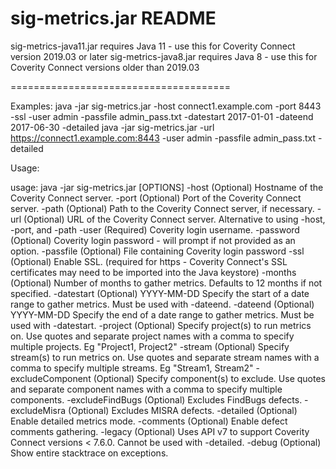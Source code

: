 sig-metrics.jar README
======================================

sig-metrics-java11.jar requires Java 11 - use this for Coverity Connect version 2019.03 or later
sig-metrics-java8.jar requires Java 8 - use this for Coverity Connect versions older than 2019.03

======================================

Examples:
java -jar sig-metrics.jar -host connect1.example.com -port 8443 -ssl -user admin -passfile admin_pass.txt -datestart 2017-01-01 -dateend 2017-06-30 -detailed
java -jar sig-metrics.jar -url https://connect1.example.com:8443 -user admin -passfile admin_pass.txt -detailed

Usage:

usage: java -jar sig-metrics.jar [OPTIONS]
 -host <arg>        (Optional) Hostname of the Coverity Connect server.
 -port <arg>        (Optional) Port of the Coverity Connect server.
 -path <arg>        (Optional) Path to the Coverity Connect server, if necessary.
 -url <arg>         (Optional) URL of the Coverity Connect server. Alternative to using -host, -port, and -path
 -user <arg>        (Required) Coverity login username.
 -password <arg>    (Optional) Coverity login password - will prompt if not provided as an option.
 -passfile <arg>    (Optional) File containing Coverity login password
 -ssl               (Optional) Enable SSL. (required for https - Coverity Connect's SSL certificates may need to be imported into the Java keystore)
 -months <arg>      (Optional) Number of months to gather metrics. Defaults to 12 months if not specified.
 -datestart <arg>   (Optional) YYYY-MM-DD Specify the start of a date range to gather metrics. Must be used with -dateend.
 -dateend <arg>     (Optional) YYYY-MM-DD Specify the end of a date range to gather metrics. Must be used with -datestart.
 -project <arg>     (Optional) Specify project(s) to run metrics on. Use quotes and separate project names with a comma to specify multiple projects. Eg "Project1, Project2"
 -stream <arg>      (Optional) Specify stream(s) to run metrics on. Use quotes and separate stream names with a comma to specify multiple streams. Eg "Stream1, Stream2"
 -excludeComponent  (Optional) Specify component(s) to exclude. Use quotes and separate component names with a comma to specify multiple components.
 -excludeFindBugs   (Optional) Excludes FindBugs defects.
 -excludeMisra      (Optional) Excludes MISRA defects.
 -detailed          (Optional) Enable detailed metrics mode.
 -comments          (Optional) Enable defect comments gathering.
 -legacy            (Optional) Uses API v7 to support Coverity Connect versions < 7.6.0.  Cannot be used with -detailed.
 -debug             (Optional) Show entire stacktrace on exceptions.
